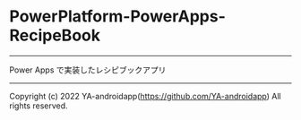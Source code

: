# PowerPlatform-PowerApps-RecipeBook

---

Power Apps で実装したレシピブックアプリ

---

Copyright (c) 2022 YA-androidapp(https://github.com/YA-androidapp) All rights reserved.
